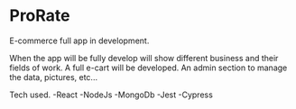 # ProRate

E-commerce full app in development.

  When the app will be fully develop will show different business and their fields of work.
  A full e-cart will be developed.
  An admin section to manage the data, pictures, etc...
  
Tech used.
 -React
 -NodeJs
 -MongoDb
 -Jest
 -Cypress
